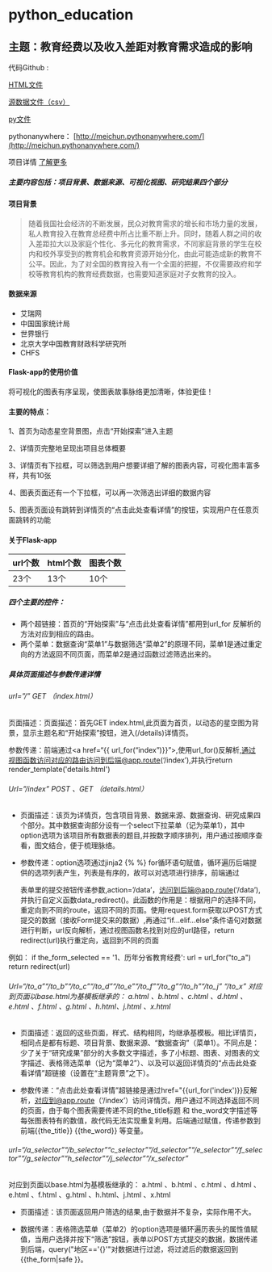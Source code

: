 # python_education

## 主题：教育经费以及收入差距对教育需求造成的影响

代码Github :

[HTML文件](https://github.com/meichunNewmedia/python_education/blob/master/HTML.zip)

[源数据文件（csv）](https://github.com/meichunNewmedia/python_education/blob/master/%E6%BA%90%E6%95%B0%E6%8D%AE%E8%A1%A8%EF%BC%88.csv%EF%BC%89%E6%96%87%E4%BB%B6.zip)

[py文件](https://github.com/meichunNewmedia/python_education/blob/master/education.py)

pythonanywhere：
[http://meichun.pythonanywhere.com/](http://meichun.pythonanywhere.com/)

项目详情
[了解更多](https://github.com/meichunNewmedia/python_education/blob/master/details.md)


##### 主要内容包括：项目背景、数据来源、可视化视图、研究结果四个部分

#### 项目背景

> 随着我国社会经济的不断发展，民众对教育需求的增长和市场力量的发展，私人教育投入在教育总经费中所占比重不断上升。同时，随着人群之间的收入差距拉大以及家庭个性化、多元化的教育需求，不同家庭背景的学生在校内和校外享受到的教育机会和教育资源开始分化，由此可能造成新的教育不公平。因此，为了对全国的教育投入有一个全面的把握，不仅需要政府和学校等教育机构的教育经费数据，也需要知道家庭对子女教育的投入。

#### 数据来源

- 艾瑞网
- 中国国家统计局
- 世界银行
- 北京大学中国教育财政科学研究所
- CHFS

#### Flask-app的使用价值

将可视化的图表有序呈现，使图表故事脉络更加清晰，体验更佳！

#### 主要的特点：

1、首页为动态星空背景图，点击“开始探索”进入主题

2、详情页完整地呈现出项目总体概要

3、详情页有下拉框，可以筛选到用户想要详细了解的图表内容，可视化图丰富多样，共有10张

4、图表页面还有一个下拉框，可以再一次筛选出详细的数据内容

5、图表页面设有跳转到详情页的“点击此处查看详情”的按钮，实现用户在任意页面跳转的功能

#### 关于Flask-app


url个数 | html个数 | 图表个数
---|--- |---
23个 | 13个 | 10个

##### 四个主要的控件：
* 两个超链接：首页的“开始探索”与“点击此处查看详情”都用到url_for 反解析的方法对应到相应的路由。
* 两个菜单：数据查询“菜单1”与数据筛选“菜单2”的原理不同，菜单1是通过重定向的方法返回不同页面，而菜单2是通过函数过滤筛选出来的。

##### 具体页面描述与参数传递详情

###### url=”/”  GET （index.html）

页面描述：页面描述：首先GET index.html,此页面为首页，以动态的星空图为背景，显示主题名和“开始探索”按钮，进入(/details)详情页。

参数传递：前端通过<a href=“{{ url_for(“index”)}}”>,使用url_for()反解析,通过视图函数访问对应的路由访问到后端@app.route(‘/index’),并执行return render_template('details.html')

###### Url=”/index”   POST 、GET （details.html）

- 页面描述：该页为详情页，包含项目背景、数据来源、数据查询、研究成果四个部分。其中数据查询部分设有一个select下拉菜单（记为菜单1），其中option选项为该项目所有数据表的题目,并按数字顺序排列，用户通过按顺序查看，图文结合，便于梳理脉络。

- 参数传递：option选项通过jinja2 {% %} for循环语句赋值，循环遍历后端提供的选项列表产生，列表是有序的，故可以对选项进行排序，前端通过<form>表单里的提交按钮传递参数,action=’/data’，访问到后端@app.route(‘/data’),并执行自定义函数data_redirect()。此函数的作用是：根据用户的选择不同，重定向到不同的route，返回不同的页面。使用request.form获取以POST方式提交的数据（接收Form提交来的数据）,再通过“if...elif...else”条件语句对数据进行判断，url反向解析，通过视图函数名找到对应的url路径，return redirect(url)执行重定向，返回到不同的页面

例如：
if the_form_selected == '1、历年分省教育经费':
    url = url_for("to_a")
return redirect(url)

###### Url=“/to_a”“/to_b”“/to_c”“/to_d”“/to_e”“/to_f”“/to_g”“/to_h”“/to_j” “/to_x” 对应到页面以base.html为基模板继承的： a.html 、b.html 、c.html 、d.html 、e.html 、f.html 、g.html 、h.html、j.html 、x.html 

- 页面描述：返回的这些页面，样式、结构相同，均继承基模板。相比详情页，相同点是都有标题、项目背景、数据来源、“数据查询”（菜单1）。不同点是：少了关于“研究成果”部分的大多数文字描述，多了小标题、图表、对图表的文字描述、表格筛选菜单（记为“菜单2”）、以及可以返回详情页的“点击此处查看详情”超链接（设置在“主题背景”之下）。

- 参数传递：“点击此处查看详情”超链接是通过href="{{url_for('index')}}反解析，对应到@app.route（‘/index’）访问详情页。用户通过不同选择返回不同的页面，由于每个图表需要传递不同的the_title标题 和 the_word文字描述等每张图表特有的数值，故代码无法实现重复利用。后端通过赋值，传递参数到前端{{the_title}} {{the_word}} 等变量。


###### url=“/a_selector”“/b_selector”“c_selector”“/d_selector”“/e_selector”“/f_selector”“/g_selector”“h_selector”“/j_selector”“/x_selector”
对应到页面以base.html为基模板继承的： a.html 、b.html 、c.html 、d.html 、e.html 、f.html 、g.html 、h.html、j.html 、x.html

- 页面描述：该页面返回用户筛选的结果,由于数据并不复杂，实际作用不大。

- 数据传递：表格筛选菜单（菜单2）的option选项是循环遍历表头的属性值赋值，当用户选择并按下“筛选”按钮，<form>表单以POST方式提交的数据，数据传递到后端，query("地区=='{}'"对数据进行过滤，将过滤后的数据返回到{{the_form|safe }}。

